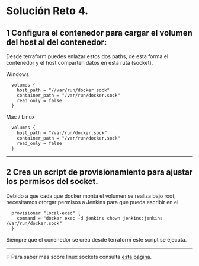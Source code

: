 # Solución Reto 4.

## 1 Configura el contenedor para cargar el volumen del host al del contenedor:

Desde terraform puedes enlazar estos dos paths, de esta forma el contenedor y el host comparten datos en esta ruta (socket).

Windows
```
  volumes {
    host_path = "//var/run/docker.sock"
    container_path = "/var/run/docker.sock"
    read_only = false
  }
```

Mac / Linux
```
  volumes {
    host_path = "/var/run/docker.sock"
    container_path = "/var/run/docker.sock"
    read_only = false
  }
```

---

## 2 Crea un script de provisionamiento para ajustar los permisos del socket.
Debido a que cada que docker monta el volumen se realiza bajo root, necesitamos otorgar permisos a Jenkins para que pueda escribir en el.

```
  provisioner "local-exec" {
    command = "docker exec -d jenkins chown jenkins:jenkins /var/run/docker.sock"
  }
```

Siempre que el conenedor se crea desde terraform este script se ejecuta.

---

💡 Para saber mas sobre linux sockets consulta [esta página](https://cs.uns.edu.ar/~ldm/mypage/data/rc/apuntes/introduccion_al_uso_de_sockets.pdf).
